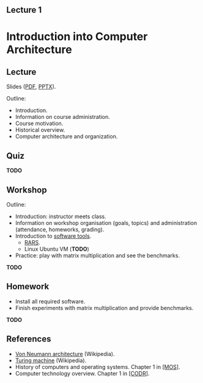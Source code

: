 Lecture 1
---

# Introduction into Computer Architecture

## Lecture

Slides ([PDF](CA_Lecture_01.pdf), [PPTX](CA_Lecture_01.pptx)).

Outline:

* Introduction.
* Information on course administration.
* Course motivation.
* Historical overview.
* Computer architecture and organization.

## Quiz

__TODO__

## Workshop

Outline:

* Introduction: instructor meets class.
* Information on workshop organisation (goals, topics)
  and administration (attendance, homeworks, grading).
* Introduction to [software tools](../../software.md).
     * [RARS](../../software/rars.md).
     * Linux Ubuntu VM (__TODO__)
* Practice: play with matrix multiplication and see the benchmarks.

__TODO__

## Homework

* Install all required software.
* Finish experiments with matrix multiplication and provide benchmarks. 

__TODO__

## References

* [Von Neumann architecture](https://en.m.wikipedia.org/wiki/Von_Neumann_architecture) (Wikipedia).
* [Turing machine](https://en.m.wikipedia.org/wiki/Turing_machine) (Wikipedia).
* History of computers and operating systems. Chapter 1 in [[MOS]](../../books.md).
* Computer technology overview. Chapter 1 in [[CODR]](../../books.md).
